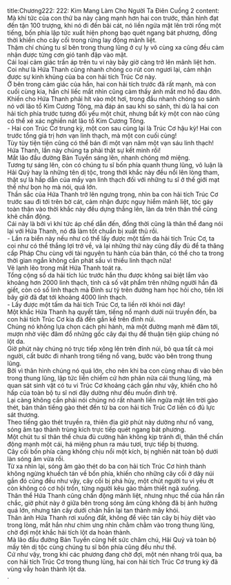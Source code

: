 title:Chương222: 222: Kim Mang Làm Cho Người Ta Điên Cuồng 2
content:
Mà khí tức của con thứ ba này càng mạnh hơn hai con trước, thân hình đạt đến tận 100 trượng, khi nó đi đến bãi cát, nó liền ngửa mặt lên trời rống một tiếng, bốn phía lập tức xuất hiện phong bạo quét ngang bát phương, đồng thời khiến cho cây cối trong rừng lay động mãnh liệt.<br>Thậm chí chúng tu sĩ bên trong thung lũng ở cự ly vô cùng xa cũng đều cảm nhận được từng cơn gió tanh đập vào mặt.<br>Cái loại cảm giác trấn áp trên tu vi này bây giờ càng trở lên mãnh liệt hơn.<br>Coi như là Hứa Thanh cũng nhanh chóng co rút con ngươi lại, cảm nhận được sự kinh khủng của ba con hải tích Trúc Cơ này.<br>Ở bên trong cảm giác của hắn, hai con hải tích trước đã rất mạnh, mà con cuối cùng kia, hắn chỉ liếc mắt nhìn cũng cảm thấy ánh mắt mơ hồ đau đớn.<br>Khiến cho Hứa Thanh phải hít vào một hơi, trong đầu nhanh chóng so sánh nó với lão tổ Kim Cương Tông, mà đáp án sau khi so sánh, thì dù là hai con hải tích phía trước tương đối yếu một chút, nhưng bất kỳ một con nào cũng có thể xé xác nghiền nát lão tổ Kim Cương Tông.<br>- Hai con Trúc Cơ trung kỳ, một con sau cùng lại là Trúc Cơ hậu kỳ! Hai con trước tổng giá trị hơn vạn linh thạch, mà một con cuối cùng!<br>Tùy tùy tiện tiện cũng có thể bán đi một vạn năm một vạn sáu linh thạch!<br>Hứa Thanh, lần này chúng ta phải thật sự kết minh rồi!<br>Mắt lão đầu đường Bản Tuyền sáng lên, nhanh chóng mở miệng.<br>Tương tự sáng lên, còn có chúng tu sĩ bốn phía quanh thung lũng, vô luận là Hải Quỷ hay là những tên dị tộc, trong thời khắc này đều nổi lên lòng tham, thật sự là hấp dẫn của mấy vạn linh thạch đối với những tu sĩ ở thế giới mạt thế như bọn họ mà nói, quá lớn.<br>Thần sắc của Hứa Thanh trở lên ngưng trọng, nhìn ba con hải tích Trúc Cơ trước sau đi tới trên bờ cát, cảm nhận được nguy hiểm mãnh liệt, tóc gáy toàn thân vào thời khắc này đều dựng thẳng lên, làn da trên thân thể cũng khẽ chấn động.<br>Cái này là bởi vì khí tức áp chế dẫn đến, đồng thời cũng là thân thể đang nói lại với Hứa Thanh, nó đã làm tốt chuẩn bị xuất thủ rồi.<br>- Lần ra biển này nếu như có thể lấy được một tấm da hải tích Trúc Cơ, ta coi như có thể thắng lợi trở về, vả lại những thứ này cũng đầy đủ để ta thăng cấp Pháp Chu cùng với tài nguyên tu hành của bản thân, có thể cho ta trong thời gian ngắn không cần phát sầu vì thiếu linh thạch nữa!<br>Vẻ lạnh lẽo trong mắt Hứa Thanh toát ra.<br>Tổng cộng số da hải tích lúc trước hắn thu được không sai biệt lắm vào khoảng hơn 2000 linh thạch, tính cả số vật phẩm trên những người hắn đã giết, còn có số linh thạch mà Đinh sư tỷ trên đường ham học hỏi cho, tiền lời bây giờ đã đạt tới khoảng 4000 linh thạch.<br>- Lấy được một tấm da hải tích Trúc Cơ, ta liền rời khỏi nơi đây!<br>Một khắc Hứa Thanh hạ quyết tâm, tiếng nổ mạnh dưới núi truyền đến, ba con hải tích Trúc Cơ kia đã đến gần kề trên đỉnh núi.<br>Chúng nó không lựa chọn cách phi hành, mà một đường mạnh mẽ đâm tới, mượn nhờ việc đâm đổ những gốc cây đại thụ để thuận tiện giúp chúng nó lột da.<br>Giờ phút này chúng nó trực tiếp xông lên trên đỉnh núi, bỏ qua tất cả mọi người, cất bước đi nhanh trong tiếng nổ vang, bước vào bên trong thung lũng.<br>Bởi vì thân hình chúng nó quá lớn, cho nên khi ba con cùng nhau đi vào bên trong thung lũng, lập tức liền chiếm cứ hơn phân nửa cái thung lũng, mà quan sát sinh vật có tu vi Trúc Cơ khoảng cách gần như vậy, khiến cho hô hấp của toàn bộ tu sĩ nơi đây dường như đều muốn đình trệ.<br>Lại càng không cần phải nói chúng nó rất nhanh liền ngửa mặt lên trời gào thét, bản thân tiếng gào thét đến từ ba con hải tích Trúc Cơ liền có đủ lực sát thương.<br>Theo tiếng gào thét truyền ra, thiên địa giờ phút này dường như nổ vang, sóng âm tạo thành trùng kích trực tiếp quét ngang bát phương.<br>Một chút tu sĩ thân thể chưa đủ cường hãn không kịp tránh đi, thân thể chấn động mạnh một cái, há miệng phun ra máu tươi, trực tiếp bị thương.<br>Cây cối bốn phía càng không chịu nổi một kích, bị nghiền nát toàn bộ dưới làn sóng âm vừa rồi.<br>Từ xa nhìn lại, sóng âm gào thét do ba con hải tích Trúc Cơ hình thành không ngừng khuếch tán về bốn phía, khiến cho những cây cối ở dãy núi gần đó cũng đều như vậy, cây cối bị phá hủy, một chút người tu vi yếu ớt còn không có cơ hội trốn, từng người kêu gào thảm thiết ngã xuống.<br>Thân thể Hứa Thanh cũng chấn động mãnh liệt, nhưng nhục thể của hắn rắn chắc, giờ phút này ở giữa bên trong sóng âm cũng không đã bị ảnh hưởng quá lớn, nhưng tán cây dưới chân hắn lại tan thành mây khói.<br>Thân ảnh Hứa Thanh rơi xuống đất, không để việc tán cây bị hủy diệt vào trong lòng, mắt hắn như chim ưng nhìn chằm chằm vào trong thung lũng, chờ đợi một khắc hải tích lột da hoàn thành.<br>Mà lão đầu đường Bản Tuyền cũng hết sức chăm chú, Hải Quỷ và toàn bộ mấy tên dị tộc cùng chúng tu sĩ bốn phía cũng đều như thế.<br>Cứ như vậy, trong khi các phương đang chờ đợi, một nén nhang trôi qua, ba con hải tích Trúc Cơ trong thung lũng, hai con hải tích Trúc Cơ trung kỳ đã vùng vẫy hoàn thành lột da.<br>.<br>